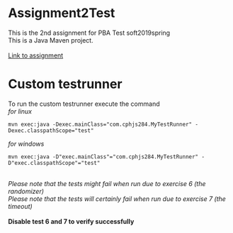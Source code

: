 # Assignment2Test
This is the 2nd assignment for PBA Test soft2019spring<br>
This is a Java Maven project.<br>
<br>
[Link to assignment](https://github.com/datsoftlyngby/soft2019spring-test/blob/master/Assignments/02%20Unit%20Testing%20Assignment.pdf)


# Custom testrunner
To run the custom testrunner execute the command<br>
*for linux*<br>
```
mvn exec:java -Dexec.mainClass="com.cphjs284.MyTestRunner" -Dexec.classpathScope="test"
```
*for windows*<br>
```
mvn exec:java -D"exec.mainClass"="com.cphjs284.MyTestRunner" -D"exec.classpathScope"="test"
```
<br>
<i>Please note that the tests might fail when run due to exercise 6 (the randomizer)</i> <br>
<i>Please note that the tests will certainly fail when run due to exercise 7 (the timeout)</i> <br>
<br>
<b>Disable test 6 and 7 to verify successfully</b>
